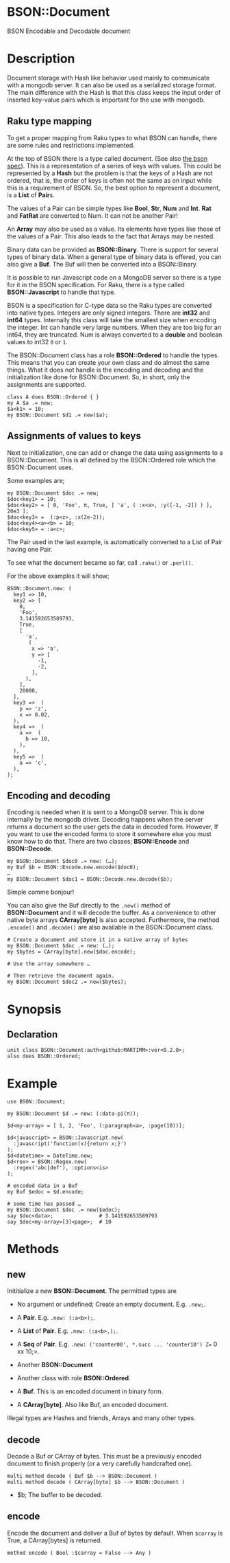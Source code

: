 BSON::Document
==============

BSON Encodable and Decodable document

Description
===========

Document storage with Hash like behavior used mainly to communicate with a mongodb server. It can also be used as a serialized storage format. The main difference with the Hash is that this class keeps the input order of inserted key-value pairs which is important for the use with mongodb.

Raku type mapping
-----------------

To get a proper mapping from Raku types to what BSON can handle, there are some rules and restrictions implemented.

At the top of BSON there is a type called document. (See also [the bson spec](https://bsonspec.org/spec.html)). This is a representation of a series of keys with values. This could be represented by a **Hash** but the problem is that the keys of a Hash are not ordered, that is, the order of keys is often not the same as on input while this is a requirement of BSON. So, the best option to represent a document, is a **List** of **Pair**s.

The values of a Pair can be simple types like **Bool**, **Str**, **Num** and **Int**. **Rat** and **FatRat** are converted to Num. It can not be another Pair!

An **Array** may also be used as a value. Its elements have types like those of the values of a Pair. This also leads to the fact that Arrays may be nested.

Binary data can be provided as **BSON::Binary**. There is support for several types of binary data. When a general type of binary data is offered, you can also give a **Buf**. The Buf will then be converted into a BSON::Binary.

It is possible to run Javascript code on a MongoDB server so there is a type for it in the BSON specification. For Raku, there is a type called **BSON::Javascript** to handle that type.

BSON is a specification for C-type data so the Raku types are converted into native types. Integers are only signed integers. There are **int32** and **int64** types. Internally this class will take the smallest size when encoding the integer. Int can handle very large numbers. When they are too big for an int64, they are truncated. Num is always converted to a **double** and boolean values to int32 `0` or `1`.

The BSON::Document class has a role **BSON::Ordered** to handle the types. This means that you can create your own class and do almost the same things. What it does not handle is the encoding and decoding and the initialization like done for BSON::Document. So, in short, only the assignments are supported.

    class A does BSON::Ordered { }
    my A $a .= new;
    $a<k1> = 10;
    my BSON::Document $d1 .= new($a);

Assignments of values to keys
-----------------------------

Next to initialization, one can add or change the data using assignments to a BSON::Document. This is all defined by the BSON::Ordered role which the BSON::Document uses.

Some examples are;

    my BSON::Document $doc .= new;
    $doc<key1> = 10;
    $doc<key2> = [ 0, 'Foo', π, True, [ 'a', ( :x<a>, :y([-1, -2]) ) ], 20e3 ];
    $doc<key3> =  (:p<z>, :x(2e-2));
    $doc<key4><a><b> = 10;
    $doc<key5> = :a<c>;

The Pair used in the last example, is automatically converted to a List of Pair having one Pair.

To see what the document became so far, call `.raku()` or `.perl()`.

For the above examples it will show;

    BSON::Document.new: (
      key1 => 10,
      key2 => [
        0,
        'Foo',
        3.141592653589793,
        True,
        [
          'a',
           (
            x => 'a',
            y => [
              -1,
              -2,
            ],
          ),
        ],
        20000,
      ],
      key3 =>  (
        p => 'z',
        x => 0.02,
      ),
      key4 =>  (
        a =>  (
          b => 10,
        ),
      ),
      key5 =>  (
        a => 'c',
      ),
    );

Encoding and decoding
---------------------

Encoding is needed when it is sent to a MongoDB server. This is done internally by the mongodb driver. Decoding happens when the server returns a document so the user gets the data in decoded form. However, If you want to use the encoded forms to store it somewhere else you must know how to do that. There are two classes; **BSON::Encode** and **BSON::Decode**.

    my BSON::Document $doc0 .= new: (…);
    my Buf $b = BSON::Encode.new.encode($doc0);
    …
    my BSON::Document $doc1 = BSON::Decode.new.decode($b);

Simple comme bonjour!

You can also give the Buf directly to the `.new()` method of **BSON::Document** and it will decode the buffer. As a convenience to other native byte arrays **CArray[byte]** is also accepted. Furthermore, the method `.encode()` and `.decode()` are also available in the BSON::Document class.

    # Create a document and store it in a native array of bytes
    my BSON::Document $doc .= new: (…);
    my $bytes = CArray[byte].new($doc.encode);

    # Use the array somewhere …

    # Then retrieve the document again.
    my BSON::Document $doc2 .= new($bytes);

Synopsis
========

Declaration
-----------

    unit class BSON::Document:auth<github:MARTIMM>:ver<0.2.0>;
    also does BSON::Ordered;

Example
=======

    use BSON::Document;

    my BSON::Document $d .= new: (:data-pi(π));

    $d<my-array> = [ 1, 2, 'Foo', (:paragraph<a>, :page(10))];

    $d<javascript> = BSON::Javascript.new(
      :javascript('function(x){return x;}')
    );
    $d<datetime> = DateTime.now;
    $d<rex> = BSON::Regex.new(
      :regex('abc|def'), :options<is>
    );

    # encoded data in a Buf
    my Buf $edoc = $d.encode;

    # some time has passed …
    my BSON::Document $doc .= new($edoc);
    say $doc<data>;               # 3.141592653589793
    say $doc<my-array>[3]<page>;  # 10

Methods
=======

new
---

Inititialize a new **BSON::Document**. The permitted types are

  * No argument or undefined; Create an empty document. E.g. `.new;`.

  * A **Pair**. E.g. `.new: (:a<b>);`.

  * A **List** of **Pair**. E.g. `.new: (:a<b>,);`.

  * A **Seq** of **Pair**. E.g. `.new: ('counter00', *.succ ... 'counter10') Z=` 0 xx 10;>.

  * Another **BSON::Document**

  * Another class with role **BSON::Ordered**.

  * A **Buf**. This is an encoded document in binary form.

  * A **CArray[byte]**. Also like Buf, an encoded document.

Illegal types are Hashes and friends, Arrays and many other types.

decode
------

Decode a Buf or CArray of bytes. This must be a previously encoded document to finish properly (or a very carefully handcrafted one).

    multi method decode ( Buf $b --> BSON::Document )
    multi method decode ( CArray[byte] $b --> BSON::Document )

  * $b; The buffer to be decoded.

encode
------

Encode the document and deliver a Buf of bytes by default. When `$carray` is True, a CArray[bytes] is returned.

    method encode ( Bool :$carray = False --> Any )

